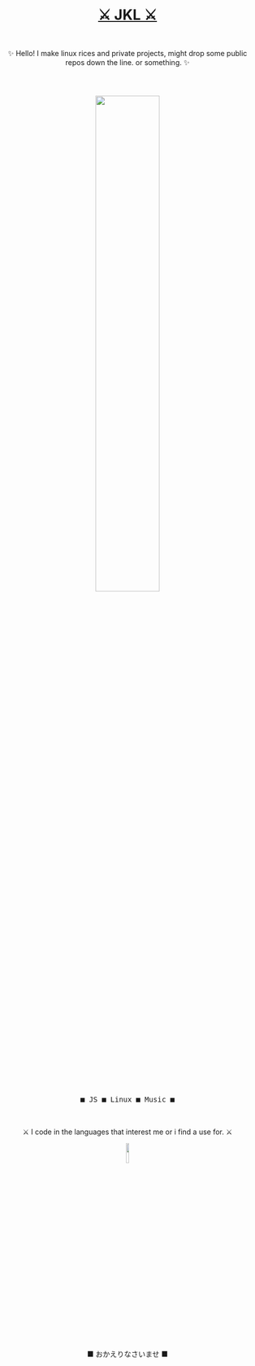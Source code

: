 
<h1 align="center"> <a href="https://soundcloud.com/jkail" target="_blank"> ⚔️ JKL ⚔️ </a>  </h1>
<br>
<p align="center">
✨ Hello! I make linux rices and private projects, might drop some public repos down the line. or something. ✨<br>

</p>
<h1> </h1>
<br>

<div float="left" align="center">
    <img src="https://media4.giphy.com/media/v1.Y2lkPTc5MGI3NjExMWxzYXJlOGE4YW52M3Bkajl2b3R4NHg5cGF3anZ5OHAxYWlrMXV3cCZlcD12MV9pbnRlcm5hbF9naWZfYnlfaWQmY3Q9Zw/NnMH7LDpZTPZS/giphy.gif" width="50%"/>
  <div>
     <kbd>
       <br>
       &nbsp; &nbsp;  &nbsp; &nbsp; ■ JS ■ Linux ■ Music ■  &nbsp; &nbsp;  &nbsp; &nbsp;
       <br> <br>
     </kbd>
  <div>
    <br>
</div>


  <p align="center">
  ⚔️ I code in the languages that interest me or i find a use for. ⚔️ 

  </p>
        <img src="https://media.giphy.com/media/v1.Y2lkPWVjZjA1ZTQ3cGNlam1xZGMyb2I3aHNjYW81Mm14OXNhcTcxbGFjYW05M3QwcGhwYSZlcD12MV9naWZzX3NlYXJjaCZjdD1n/ZOGCyj0NW28gg/giphy.gif" width="10%">

  <p align="center">
    ■ おかえりなさいませ ■
  </p>
<!---
jkaiil/jkaiil is a ✨ special ✨ repository because its `README.md` (this file) appears on your GitHub profile.
You can click the Preview link to take a look at your changes.
--->
